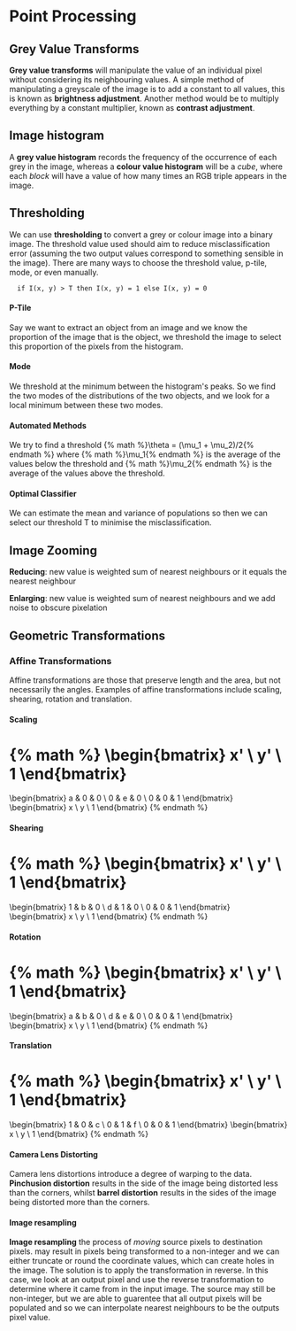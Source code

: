 # Point Processing

## Grey Value Transforms
**Grey value transforms** will manipulate the value of an individual pixel without considering its neighbouring values. A simple method of manipulating a greyscale of the image is to add a constant to all values, this is known as **brightness adjustment**. Another method would be to multiply everything by a constant multiplier, known as **contrast adjustment**.

## Image histogram
A **grey value histogram** records the frequency of the occurrence of each grey in the image, whereas a **colour value histogram** will be a *cube*, where each *block* will have a value of how many times an RGB triple appears in the image.

## Thresholding
We can use **thresholding** to convert a grey or colour image into a binary image. The threshold value used should aim to reduce misclassification error (assuming the two output values correspond to something sensible in the image). There are many ways to choose the threshold value, p-tile, mode, or even manually.

```
  if I(x, y) > T then I(x, y) = 1 else I(x, y) = 0
```

#### P-Tile
Say we want to extract an object from an image and we know the proportion of the image that is the object, we threshold the image to select this proportion of the pixels from the histogram.

#### Mode
We threshold at the minimum between the histogram's peaks. So we find the two modes of the distributions of the two objects, and we look for a local minimum between these two modes.

#### Automated Methods
We try to find a threshold {% math %}\theta = (\mu_1 + \mu_2)/2{% endmath %} where {% math %}\mu_1{% endmath %} is the average of the values below the threshold and {% math %}\mu_2{% endmath %} is the average of the values above the threshold.

#### Optimal Classifier
We can estimate the mean and variance of populations so then we can select our threshold T to minimise the misclassification.

## Image Zooming
**Reducing**: new value is weighted sum of nearest neighbours or it equals the nearest neighbour

**Enlarging**: new value is weighted sum of nearest neighbours and we add noise to obscure pixelation

## Geometric Transformations
### Affine Transformations
Affine transformations are those that preserve length and the area, but not necessarily the angles. Examples of affine transformations include scaling, shearing, rotation and translation.

#### Scaling
{% math %}
\begin{bmatrix}
    x' \\
    y' \\
    1
\end{bmatrix}
=
\begin{bmatrix}
    a & 0 & 0 \\
    0 & e & 0 \\
    0 & 0 & 1
\end{bmatrix}
\begin{bmatrix}
    x \\
    y \\
    1
\end{bmatrix}
{% endmath %}

#### Shearing
{% math %}
\begin{bmatrix}
    x' \\
    y' \\
    1
\end{bmatrix}
=
\begin{bmatrix}
    1 & b & 0 \\
    d & 1 & 0 \\
    0 & 0 & 1
\end{bmatrix}
\begin{bmatrix}
    x \\
    y \\
    1
\end{bmatrix}
{% endmath %}

#### Rotation
{% math %}
\begin{bmatrix}
    x' \\
    y' \\
    1
\end{bmatrix}
=
\begin{bmatrix}
    a & b & 0 \\
    d & e & 0 \\
    0 & 0 & 1
\end{bmatrix}
\begin{bmatrix}
    x \\
    y \\
    1
\end{bmatrix}
{% endmath %}

#### Translation
{% math %}
\begin{bmatrix}
    x' \\
    y' \\
    1
\end{bmatrix}
=
\begin{bmatrix}
    1 & 0 & c \\
    0 & 1 & f \\
    0 & 0 & 1
\end{bmatrix}
\begin{bmatrix}
    x \\
    y \\
    1
\end{bmatrix}
{% endmath %}

#### Camera Lens Distorting
Camera lens distortions introduce a degree of warping to the data. **Pinchusion distortion** results in the side of the image being distorted less than the corners, whilst **barrel distortion** results in the sides of the image being distorted more than the corners.

#### Image resampling
**Image resampling** the process of *moving* source pixels to destination pixels. may result in pixels being transformed to a non-integer and we can either truncate or round the coordinate values, which can create holes in the image. The solution is to apply the transformation in reverse. In this case, we look at an output pixel and use the reverse transformation to determine where it came from in the input image. The source may still be non-integer, but we are able to guarentee that all output pixels will be populated and so we can interpolate nearest neighbours to be the outputs pixel value.